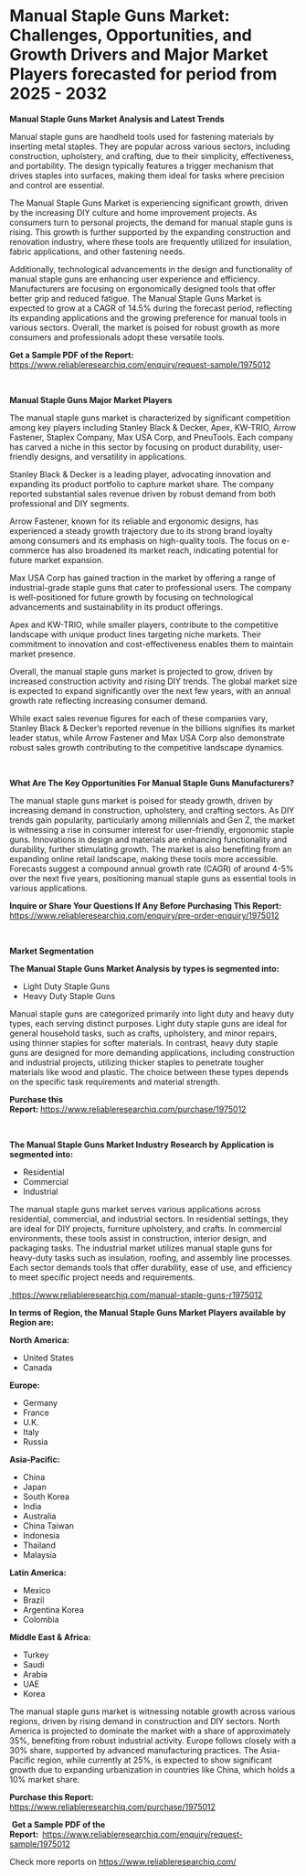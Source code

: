 <p><h1>Manual Staple Guns Market: Challenges, Opportunities, and Growth Drivers and Major Market Players forecasted for period from 2025 - 2032</h1></p><p><strong>Manual Staple Guns Market Analysis and Latest Trends</strong></p>
<p><p>Manual staple guns are handheld tools used for fastening materials by inserting metal staples. They are popular across various sectors, including construction, upholstery, and crafting, due to their simplicity, effectiveness, and portability. The design typically features a trigger mechanism that drives staples into surfaces, making them ideal for tasks where precision and control are essential.</p><p>The Manual Staple Guns Market is experiencing significant growth, driven by the increasing DIY culture and home improvement projects. As consumers turn to personal projects, the demand for manual staple guns is rising. This growth is further supported by the expanding construction and renovation industry, where these tools are frequently utilized for insulation, fabric applications, and other fastening needs.</p><p>Additionally, technological advancements in the design and functionality of manual staple guns are enhancing user experience and efficiency. Manufacturers are focusing on ergonomically designed tools that offer better grip and reduced fatigue. The Manual Staple Guns Market is expected to grow at a CAGR of 14.5% during the forecast period, reflecting its expanding applications and the growing preference for manual tools in various sectors. Overall, the market is poised for robust growth as more consumers and professionals adopt these versatile tools.</p></p>
<p><strong>Get a Sample PDF of the Report:&nbsp;</strong> <a href="https://www.reliableresearchiq.com/enquiry/request-sample/1975012?utm_campaign=2122&utm_medium=2&utm_source=Github&utm_content=ia&utm_term=08022025&utm_id=manual-staple-guns">https://www.reliableresearchiq.com/enquiry/request-sample/1975012</a></p>
<p>&nbsp;</p>
<p><strong>Manual Staple Guns Major Market Players</strong></p>
<p><p>The manual staple guns market is characterized by significant competition among key players including Stanley Black & Decker, Apex, KW-TRIO, Arrow Fastener, Staplex Company, Max USA Corp, and PneuTools. Each company has carved a niche in this sector by focusing on product durability, user-friendly designs, and versatility in applications.</p><p>Stanley Black & Decker is a leading player, advocating innovation and expanding its product portfolio to capture market share. The company reported substantial sales revenue driven by robust demand from both professional and DIY segments. </p><p>Arrow Fastener, known for its reliable and ergonomic designs, has experienced a steady growth trajectory due to its strong brand loyalty among consumers and its emphasis on high-quality tools. The focus on e-commerce has also broadened its market reach, indicating potential for future market expansion.</p><p>Max USA Corp has gained traction in the market by offering a range of industrial-grade staple guns that cater to professional users. The company is well-positioned for future growth by focusing on technological advancements and sustainability in its product offerings.</p><p>Apex and KW-TRIO, while smaller players, contribute to the competitive landscape with unique product lines targeting niche markets. Their commitment to innovation and cost-effectiveness enables them to maintain market presence.</p><p>Overall, the manual staple guns market is projected to grow, driven by increased construction activity and rising DIY trends. The global market size is expected to expand significantly over the next few years, with an annual growth rate reflecting increasing consumer demand.</p><p>While exact sales revenue figures for each of these companies vary, Stanley Black & Decker’s reported revenue in the billions signifies its market leader status, while Arrow Fastener and Max USA Corp also demonstrate robust sales growth contributing to the competitive landscape dynamics.</p></p>
<p>&nbsp;</p>
<p><strong>What Are The Key Opportunities For Manual Staple Guns Manufacturers?</strong></p>
<p><p>The manual staple guns market is poised for steady growth, driven by increasing demand in construction, upholstery, and crafting sectors. As DIY trends gain popularity, particularly among millennials and Gen Z, the market is witnessing a rise in consumer interest for user-friendly, ergonomic staple guns. Innovations in design and materials are enhancing functionality and durability, further stimulating growth. The market is also benefiting from an expanding online retail landscape, making these tools more accessible. Forecasts suggest a compound annual growth rate (CAGR) of around 4-5% over the next five years, positioning manual staple guns as essential tools in various applications.</p></p>
<p><strong>Inquire or Share Your Questions If Any Before Purchasing This Report:</strong> <a href="https://www.reliableresearchiq.com/enquiry/pre-order-enquiry/1975012?utm_campaign=2122&utm_medium=2&utm_source=Github&utm_content=ia&utm_term=08022025&utm_id=manual-staple-guns">https://www.reliableresearchiq.com/enquiry/pre-order-enquiry/1975012</a></p>
<p>&nbsp;</p>
<p><strong>Market Segmentation</strong></p>
<p><strong>The Manual Staple Guns Market Analysis by types is segmented into:</strong></p>
<p><ul><li>Light Duty Staple Guns</li><li>Heavy Duty Staple Guns</li></ul></p>
<p><p>Manual staple guns are categorized primarily into light duty and heavy duty types, each serving distinct purposes. Light duty staple guns are ideal for general household tasks, such as crafts, upholstery, and minor repairs, using thinner staples for softer materials. In contrast, heavy duty staple guns are designed for more demanding applications, including construction and industrial projects, utilizing thicker staples to penetrate tougher materials like wood and plastic. The choice between these types depends on the specific task requirements and material strength.</p></p>
<p><strong>Purchase this Report:&nbsp;</strong><a href="https://www.reliableresearchiq.com/purchase/1975012?utm_campaign=2122&utm_medium=2&utm_source=Github&utm_content=ia&utm_term=08022025&utm_id=manual-staple-guns">https://www.reliableresearchiq.com/purchase/1975012</a></p>
<p>&nbsp;</p>
<p><strong>The Manual Staple Guns Market Industry Research by Application is segmented into:</strong></p>
<p><ul><li>Residential</li><li>Commercial</li><li>Industrial</li></ul></p>
<p><p>The manual staple guns market serves various applications across residential, commercial, and industrial sectors. In residential settings, they are ideal for DIY projects, furniture upholstery, and crafts. In commercial environments, these tools assist in construction, interior design, and packaging tasks. The industrial market utilizes manual staple guns for heavy-duty tasks such as insulation, roofing, and assembly line processes. Each sector demands tools that offer durability, ease of use, and efficiency to meet specific project needs and requirements.</p></p>
<p><a href="https://www.reliableresearchiq.com/manual-staple-guns-r1975012?utm_campaign=2122&utm_medium=2&utm_source=Github&utm_content=ia&utm_term=08022025&utm_id=manual-staple-guns">&nbsp;https://www.reliableresearchiq.com/manual-staple-guns-r1975012</a></p>
<p><strong>In terms of Region, the Manual Staple Guns Market Players available by Region are:</strong></p>
<p>
    <p> <strong> North America: </strong>
        <ul>
            <li>United States</li>
            <li>Canada</li>
        </ul>
        </p> 
    <p> <strong> Europe: </strong>
        <ul>
            <li>Germany</li>
            <li>France</li>
            <li>U.K.</li>
            <li>Italy</li>
            <li>Russia</li>
        </ul>
        </p> 
    <p> <strong> Asia-Pacific: </strong>
        <ul>
            <li>China</li>
            <li>Japan</li>
            <li>South Korea</li>
            <li>India</li>
            <li>Australia</li>
            <li>China Taiwan</li>
            <li>Indonesia</li>
            <li>Thailand</li>
            <li>Malaysia</li>
        </ul>
        </p> 
    <p> <strong> Latin America: </strong>
        <ul>
            <li>Mexico</li>
            <li>Brazil</li>
            <li>Argentina Korea</li>
            <li>Colombia</li>
        </ul>
        </p> 
    <p> <strong> Middle East & Africa: </strong>
        <ul>
            <li>Turkey</li>
            <li>Saudi</li>
            <li>Arabia</li>
            <li>UAE</li>
            <li>Korea</li>
        </ul>
    </p>
    </p>
<p><p>The manual staple guns market is witnessing notable growth across various regions, driven by rising demand in construction and DIY sectors. North America is projected to dominate the market with a share of approximately 35%, benefiting from robust industrial activity. Europe follows closely with a 30% share, supported by advanced manufacturing practices. The Asia-Pacific region, while currently at 25%, is expected to show significant growth due to expanding urbanization in countries like China, which holds a 10% market share.</p></p>
<p><strong>Purchase this Report: </strong><a href="https://www.reliableresearchiq.com/purchase/1975012?utm_campaign=2122&utm_medium=2&utm_source=Github&utm_content=ia&utm_term=08022025&utm_id=manual-staple-guns">https://www.reliableresearchiq.com/purchase/1975012</a></p>
<p>&nbsp;<strong>Get a Sample PDF of the Report:&nbsp;&nbsp;</strong><a href="https://www.reliableresearchiq.com/enquiry/request-sample/1975012?utm_campaign=2122&utm_medium=2&utm_source=Github&utm_content=ia&utm_term=08022025&utm_id=manual-staple-guns">https://www.reliableresearchiq.com/enquiry/request-sample/1975012</a></p>
<p><strong></strong></p>
<p>Check more reports on <a href="https://www.reliableresearchiq.com/?utm_campaign=2122&utm_medium=2&utm_source=Github&utm_content=ia&utm_term=08022025&utm_id=manual-staple-guns">https://www.reliableresearchiq.com/</a></p>
